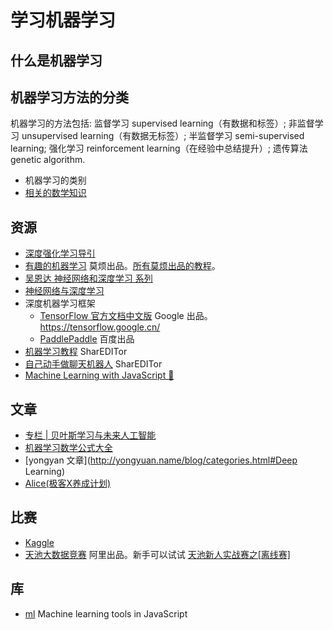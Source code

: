 # 学习机器学习
## 什么是机器学习

## 机器学习方法的分类
机器学习的方法包括: 监督学习 supervised learning（有数据和标签）; 非监督学习 unsupervised learning（有数据无标签）; 半监督学习 semi-supervised learning; 强化学习 reinforcement learning（在经验中总结提升）; 遗传算法 genetic algorithm.


* 机器学习的类别
* [相关的数学知识](math.md)

## 资源
* [深度强化学习导引](https://zhuanlan.zhihu.com/p/21498750)
* [有趣的机器学习](https://morvanzhou.github.io/tutorials/machine-learning/ML-intro/) 莫烦出品。[所有莫烦出品的教程](https://github.com/MorvanZhou/tutorials)。
* [吴恩达 神经网络和深度学习 系列](http://study.163.com/my#/smarts)
* [神经网络与深度学习](http://wiki.jikexueyuan.com/project/neural-networks-and-deep-learning-zh-cn/)
* 深度机器学习框架
  * [TensorFlow 官方文档中文版](http://wiki.jikexueyuan.com/project/tensorflow-zh/) Google 出品。 https://tensorflow.google.cn/
  * [PaddlePaddle](http://www.paddlepaddle.org/index.cn.html) 百度出品
* [机器学习教程](http://www.shareditor.com/bloglistbytag/?tagname=%E6%9C%BA%E5%99%A8%E5%AD%A6%E4%B9%A0%E6%95%99%E7%A8%8B) SharEDITor
* [自己动手做聊天机器人](http://www.shareditor.com/bloglistbytag/?tagname=%E8%87%AA%E5%B7%B1%E5%8A%A8%E6%89%8B%E5%81%9A%E8%81%8A%E5%A4%A9%E6%9C%BA%E5%99%A8%E4%BA%BA) SharEDITor
* [Machine Learning with JavaScript 🚀](https://github.com/abhisheksoni27/machine-learning-with-js)

## 文章
* [专栏 | 贝叶斯学习与未来人工智能](https://mp.weixin.qq.com/s/pHAbxeYBI2q6pUHNrAt1og)
* [机器学习数学公式大全](https://mp.weixin.qq.com/s?__biz=MjM5ODIzNDQ3Mw==&mid=2649966624&idx=1&sn=48e4d8150b73c4bfd3353cd6fe3a5bb3&chksm=beca382689bdb13020acde1eeb86deb7ea777b2f19f744858ed6d41d006a5ef71bd17eadb103&scene=27#wechat_redirect)
* [yongyan 文章](http://yongyuan.name/blog/categories.html#Deep Learning)
* [Alice(极客X养成计划)](http://www.jianshu.com/p/28f02bb59fe5)

## 比赛
* [Kaggle](https://www.kaggle.com/competitions)
* [天池大数据竞赛](https://tianchi.aliyun.com/competition/gameList.htm#tab%3DActive%26pageIndex%3D1) 阿里出品。新手可以试试 [天池新人实战赛之[离线赛]](https://tianchi.aliyun.com/getStart/information.htm?spm=5176.11165320.5678.2.7a7941a8l4mEf2&raceId=231522)

## 库
* [ml](https://github.com/mljs/ml) Machine learning tools in JavaScript
